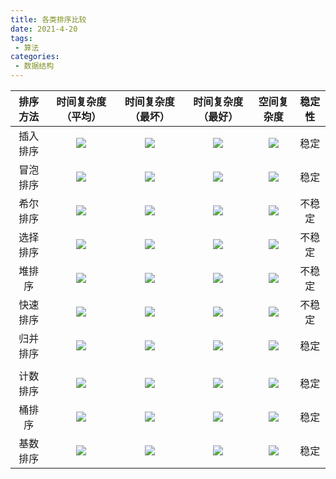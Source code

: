 ```yaml
---
title: 各类排序比较
date: 2021-4-20
tags:
 - 算法
categories: 
 - 数据结构
---
```

|排序方法|时间复杂度（平均）|时间复杂度（最坏）|时间复杂度（最好）|空间复杂度|稳定性|
|:----:|:----:|:----:|:----:|:----:|:----:|
|插入排序|![](https://latex.codecogs.com/gif.image?\dpi{100}&space;\bg_white&space;O(n^2))|![](https://latex.codecogs.com/gif.image?\dpi{100}&space;\bg_white&space;O(n^2))|![](https://latex.codecogs.com/gif.image?\dpi{100}&space;\bg_white&space;O(n))|![](https://latex.codecogs.com/gif.image?\dpi{100}&space;\bg_white&space;O(1))|稳定|
|冒泡排序|![](https://latex.codecogs.com/gif.image?\dpi{100}&space;\bg_white&space;O(n^2))|![](https://latex.codecogs.com/gif.image?\dpi{100}&space;\bg_white&space;O(n^2))|![](https://latex.codecogs.com/gif.image?\dpi{100}&space;\bg_white&space;O(n))|![](https://latex.codecogs.com/gif.image?\dpi{100}&space;\bg_white&space;O(1))|稳定|
|希尔排序|![](https://latex.codecogs.com/gif.image?\dpi{100}&space;\bg_white&space;O(n^{1.3}))|![](https://latex.codecogs.com/gif.image?\dpi{100}&space;\bg_white&space;O(n^2))|![](https://latex.codecogs.com/gif.image?\dpi{100}&space;\bg_white&space;O(n))|![](https://latex.codecogs.com/gif.image?\dpi{100}&space;\bg_white&space;O(1))|不稳定|
|选择排序|![](https://latex.codecogs.com/gif.image?\dpi{100}&space;\bg_white&space;O(n^2))|![](https://latex.codecogs.com/gif.image?\dpi{100}&space;\bg_white&space;O(n^2))|![](https://latex.codecogs.com/gif.image?\dpi{100}&space;\bg_white&space;O(n^2))|![](https://latex.codecogs.com/gif.image?\dpi{100}&space;\bg_white&space;O(1))|不稳定|
|堆排序|![](https://latex.codecogs.com/gif.image?\dpi{100}&space;\bg_white&space;O(nlog_2n))|![](https://latex.codecogs.com/gif.image?\dpi{100}&space;\bg_white&space;O(nlog_2n))|![](https://latex.codecogs.com/gif.image?\dpi{100}&space;\bg_white&space;O(nlog_2n))|![](https://latex.codecogs.com/gif.image?\dpi{100}&space;\bg_white&space;O(1))|不稳定|
|快速排序|![](https://latex.codecogs.com/gif.image?\dpi{100}&space;\bg_white&space;O(nlog_2n))|![](https://latex.codecogs.com/gif.image?\dpi{100}&space;\bg_white&space;O(n^2))|![](https://latex.codecogs.com/gif.image?\dpi{100}&space;\bg_white&space;O(nlog_2n))|![](https://latex.codecogs.com/gif.image?\dpi{100}&space;\bg_white&space;O(nlog_2n))|不稳定|
|归并排序|![](https://latex.codecogs.com/gif.image?\dpi{100}&space;\bg_white&space;O(nlog_2n))|![](https://latex.codecogs.com/gif.image?\dpi{100}&space;\bg_white&space;O(n^2))|![](https://latex.codecogs.com/gif.image?\dpi{100}&space;\bg_white&space;O(nlog_2n))|![](https://latex.codecogs.com/gif.image?\dpi{100}&space;\bg_white&space;O(n))|稳定|
|||||||
|计数排序|![](https://latex.codecogs.com/gif.image?\dpi{100}&space;\bg_white&space;O(n+k))|![](https://latex.codecogs.com/gif.image?\dpi{100}&space;\bg_white&space;O(n+k))|![](https://latex.codecogs.com/gif.image?\dpi{100}&space;\bg_white&space;O(n+k))|![](https://latex.codecogs.com/gif.image?\dpi{100}&space;\bg_white&space;O(n+k))|稳定|
|桶排序|![](https://latex.codecogs.com/gif.image?\dpi{100}&space;\bg_white&space;O(n+k))|![](https://latex.codecogs.com/gif.image?\dpi{100}&space;\bg_white&space;O(n^2))|![](https://latex.codecogs.com/gif.image?\dpi{100}&space;\bg_white&space;O(n))|![](https://latex.codecogs.com/gif.image?\dpi{100}&space;\bg_white&space;O(n+k))|稳定|
|基数排序|![](https://latex.codecogs.com/gif.image?\dpi{100}&space;\bg_white&space;O(n*k))|![](https://latex.codecogs.com/gif.image?\dpi{100}&space;\bg_white&space;O(n*k))|![](https://latex.codecogs.com/gif.image?\dpi{100}&space;\bg_white&space;O(n*k))|![](https://latex.codecogs.com/gif.image?\dpi{100}&space;\bg_white&space;O(n+k))|稳定|

